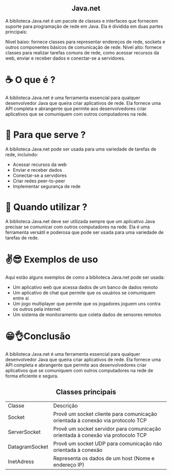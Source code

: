## <div align="center"> Java.net </div>


 A biblioteca Java.net é um pacote de classes e interfaces que fornecem suporte para programação de rede em Java. Ela é dividida em duas partes principais:

Nível baixo: fornece classes para representar endereços de rede, sockets e outros componentes básicos de comunicação de rede.
Nível alto: fornece classes para realizar tarefas comuns de rede, como acessar recursos da web, enviar e receber dados e conectar-se a servidores.

# ☕ O que é ?

A biblioteca Java.net é uma ferramenta essencial para qualquer desenvolvedor Java que queira criar aplicativos de rede. Ela fornece uma API completa e abrangente que permite aos desenvolvedores criar aplicativos que se comuniquem com outros computadores na rede.

# 🔨 Para que serve ?

A biblioteca Java.net pode ser usada para uma variedade de tarefas de rede, incluindo:

- Acessar recursos da web
- Enviar e receber dados
- Conectar-se a servidores
- Criar redes peer-to-peer
- Implementar segurança de rede

# 🤯 Quando utilizar ?

A biblioteca Java.net deve ser utilizada sempre que um aplicativo Java precisar se comunicar com outros computadores na rede. Ela é uma ferramenta versátil e poderosa que pode ser usada para uma variedade de tarefas de rede.

# ✌️😎 Exemplos de uso

Aqui estão alguns exemplos de como a biblioteca Java.net pode ser usada:

- Um aplicativo web que acessa dados de um banco de dados remoto
- Um aplicativo de chat que permite que os usuários se comuniquem entre si
- Um jogo multiplayer que permite que os jogadores joguem uns contra os outros pela internet
- Um sistema de monitoramento que coleta dados de sensores remotos

#  😁👌Conclusão

A biblioteca Java.net é uma ferramenta essencial para qualquer desenvolvedor Java que queira criar aplicativos de rede. Ela fornece uma API completa e abrangente que permite aos desenvolvedores criar aplicativos que se comuniquem com outros computadores na rede de forma eficiente e segura.


 ## <div align="center"> Classes principais </div>

<table>
  <tr>
    <td>Classe</td>
    <td>Descrição</td>
  </tr>
  <tr>
    <td>Socket</td>
    <td>Provê um socket cliente para comunicação orientada à conexão via protocolo TCP</td>
  </tr>
    <tr>
    <td>ServerSocket</td>
    <td>Provê um socket servidor para comunicação orientada à conexão via protocolo TCP</td>
  </tr>
  </tr>
    <tr>
    <td>DatagramSocket</td>
    <td>Provê um socket UDP para comunicação não orientada à conexão</td>
  </tr>
  <tr>
    <td>InetAdress</td>
    <td>Representa os dados de um host (Nome e endereço IP)</td>
  </tr>
</table>




